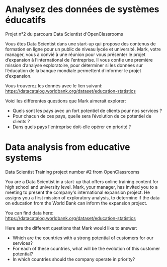 # Analysez des données de systèmes éducatifs
Projet n°2 du parcours Data Scientist d'OpenClassrooms

Vous êtes Data Scientist dans une start-up qui propose des contenus de formation en ligne pour un public de niveau lycée et université.
Mark, votre manager, vous a convié à une réunion pour vous présenter le projet d’expansion à l’international de l’entreprise. Il vous confie une première mission d’analyse exploratoire, pour déterminer si les données sur l’éducation de la banque mondiale permettent d’informer le projet d’expansion.

Vous trouverez les donnés avec le lien suivant: https://datacatalog.worldbank.org/dataset/education-statistics

Voici les différentes questions que Mark aimerait explorer:

- Quels sont les pays avec un fort potentiel de clients pour nos services ?
- Pour chacun de ces pays, quelle sera l’évolution de ce potentiel de clients ?
- Dans quels pays l'entreprise doit-elle opérer en priorité ?


# Data analysis from educative systems
Data Scientist Training project number #2 from OpenClassrooms

You are a Data Scientist in a start-up that offers online training content for high school and university level.
Mark, your manager, has invited you to a meeting to present the company's international expansion project. He assigns you a first mission of exploratory analysis, to determine if the data on education from the World Bank can inform the expansion project.

You can find data here: https://datacatalog.worldbank.org/dataset/education-statistics

Here are the different questions that Mark would like to answer:

- Which are the countries with a strong potential of customers for our services?
- For each of these countries, what will be the evolution of this customer potential?
- In which countries should the company operate in priority?
